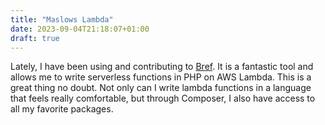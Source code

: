 ```yaml
---
title: "Maslows Lambda"
date: 2023-09-04T21:18:07+01:00
draft: true
---
```


Lately, I have been using and contributing to [Bref](https://bref.sh/). It is a fantastic tool and allows me to write serverless functions
in PHP on AWS Lambda. This is a great thing no doubt. Not only can I write lambda functions in a language that feels really comfortable, 
but through Composer, I also have access to all my favorite packages.
